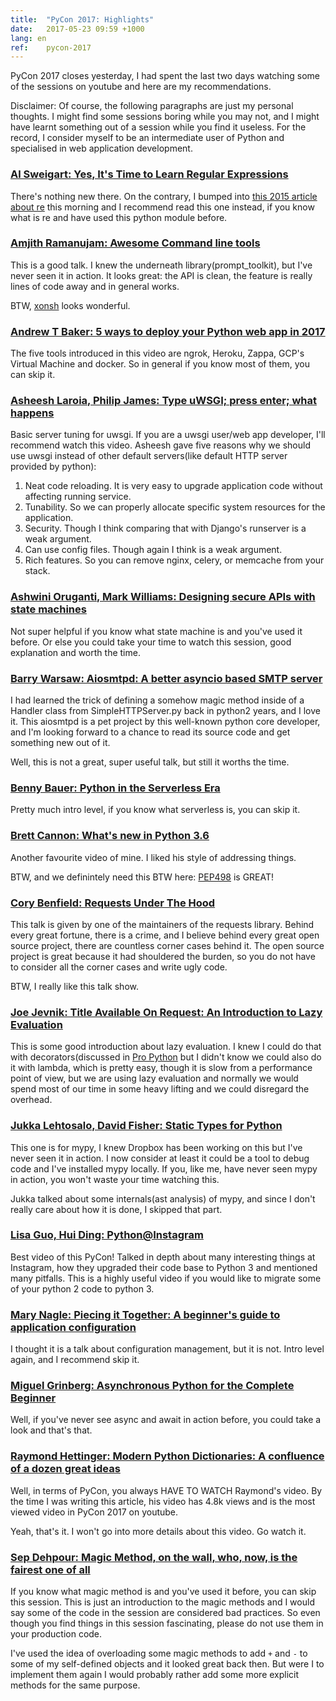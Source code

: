 ```yaml
---
title:  "PyCon 2017: Highlights"
date:   2017-05-23 09:59 +1000
lang: en
ref:    pycon-2017
---
```


PyCon 2017 closes yesterday, I had spent the last two days watching some of the sessions on youtube and here are my recommendations.

Disclaimer: Of course, the following paragraphs are just my personal thoughts. I might find some sessions boring while you may not, and I might have learnt something out of a session while you find it useless. For the record, I consider myself to be an intermediate user of Python and specialised in web application development.

### [Al Sweigart: Yes, It's Time to Learn Regular Expressions](https://www.youtube.com/watch?v=abrcJ9MpF60)

There's nothing new there. On the contrary, I bumped into [this 2015 article about re](http://lucumr.pocoo.org/2015/11/18/pythons-hidden-re-gems/) this morning and I recommend read this one instead, if you know what is re and have used this python module before.

### [Amjith Ramanujam: Awesome Command line tools](https://www.youtube.com/watch?v=hJhZhLg3obk)

This is a good talk. I knew the underneath library(prompt_toolkit), but I've never seen it in action. It looks great: the API is clean, the feature is really lines of code away and in general works.

BTW, [xonsh](https://github.com/xonsh/xonsh) looks wonderful.

### [Andrew T Baker: 5 ways to deploy your Python web app in 2017](https://www.youtube.com/watch?v=vGphzPLemZE)

The five tools introduced in this video are ngrok, Heroku, Zappa, GCP's Virtual Machine and docker. So in general if you know most of them, you can skip it.

### [Asheesh Laroia, Philip James: Type uWSGI; press enter; what happens](https://www.youtube.com/watch?v=8sFkbndLVPg)

Basic server tuning for uwsgi. If you are a uwsgi user/web app developer, I'll recommend watch this video. Asheesh gave five reasons why we should use uwsgi instead of other default servers(like default HTTP server provided by python):

1. Neat code reloading. It is very easy to upgrade application code without affecting running service.
1. Tunability. So we can properly allocate specific system resources for the application.
1. Security. Though I think comparing that with Django's runserver is a weak argument.
1. Can use config files. Though again I think is a weak argument.
1. Rich features. So you can remove nginx, celery, or memcache from your stack.

### [Ashwini Oruganti, Mark Williams: Designing secure APIs with state machines](https://www.youtube.com/watch?v=MtHscXjWbVs)

Not super helpful if you know what state machine is and you've used it before. Or else you could take your time to watch this session, good explanation and worth the time.

### [Barry Warsaw: Aiosmtpd: A better asyncio based SMTP server](https://www.youtube.com/watch?v=1Uyo2c2GYKQ)

I had learned the trick of defining a somehow magic method inside of a Handler class from SimpleHTTPServer.py back in python2 years, and I love it. This aiosmtpd is a pet project by this well-known python core developer, and I'm looking forward to a chance to read its source code and get something new out of it.

Well, this is not a great, super useful talk, but still it worths the time.

### [Benny Bauer: Python in the Serverless Era](https://www.youtube.com/watch?v=G17E4Muylis)

Pretty much intro level, if you know what serverless is, you can skip it.

### [Brett Cannon: What's new in Python 3.6](https://www.youtube.com/watch?v=c2rEbbGLPQc)

Another favourite video of mine. I liked his style of addressing things.

BTW, and we definintely need this BTW here: [PEP498](https://www.python.org/dev/peps/pep-0498/) is GREAT!

### [Cory Benfield: Requests Under The Hood](https://www.youtube.com/watch?v=ptbCIvve6-k)

This talk is given by one of the maintainers of the requests library. Behind every great fortune, there is a crime, and I believe behind every great open source project, there are countless corner cases behind it. The open source project is great because it had shouldered the burden, so you do not have to consider all the corner cases and write ugly code.

BTW, I really like this talk show.

### [Joe Jevnik: Title Available On Request: An Introduction to Lazy Evaluation](https://www.youtube.com/watch?v=7SH3zWHdGoc)

This is some good introduction about lazy evaluation. I knew I could do that with decorators(discussed in [Pro Python](http://propython.com/) but I didn't know we could also do it with lambda, which is pretty easy, though it is slow from a performance point of view, but we are using lazy evaluation and normally we would spend most of our time in some heavy lifting and we could disregard the overhead.

### [Jukka Lehtosalo, David Fisher: Static Types for Python](https://www.youtube.com/watch?v=7ZbwZgrXnwY)

This one is for mypy, I knew Dropbox has been working on this but I've never seen it in action. I now consider at least it could be a tool to debug code and I've installed mypy locally. If you, like me, have never seen mypy in action, you won't waste your time watching this.

Jukka talked about some internals(ast analysis) of mypy, and since I don't really care about how it is done, I skipped that part.

### [Lisa Guo, Hui Ding: Python@Instagram](https://www.youtube.com/watch?v=66XoCk79kjM)

Best video of this PyCon! Talked in depth about many interesting things at Instagram, how they upgraded their code base to Python 3 and mentioned many pitfalls. This is a highly useful video if you would like to migrate some of your python 2 code to python 3.

### [Mary Nagle: Piecing it Together: A beginner's guide to application configuration](https://www.youtube.com/watch?v=OaT0EN-02iY)

I thought it is a talk about configuration management, but it is not. Intro level again, and I recommend skip it.

### [Miguel Grinberg: Asynchronous Python for the Complete Beginner](https://www.youtube.com/watch?v=iG6fr81xHKA)

Well, if you've never see async and await in action before, you could take a look and that's that.

### [Raymond Hettinger: Modern Python Dictionaries: A confluence of a dozen great ideas](https://www.youtube.com/watch?v=npw4s1QTmPg)

Well, in terms of PyCon, you always HAVE TO WATCH Raymond's video. By the time I was writing this article, his video has 4.8k views and is the most viewed video in PyCon 2017 on youtube.

Yeah, that's it. I won't go into more details about this video. Go watch it.

### [Sep Dehpour: Magic Method, on the wall, who, now, is the fairest one of all](https://www.youtube.com/watch?v=9TfDYds8WPg)

If you know what magic method is and you've used it before, you can skip this session. This is just an introduction to the magic methods and I would say some of the code in the session are considered bad practices. So even though you find things in this session fascinating, please do not use them in your production code.

I've used the idea of overloading some magic methods to add `+` and `-` to some of my self-defined objects and it looked great back then. But were I to implement them again I would probably rather add some more explicit methods for the same purpose.
